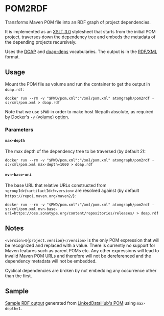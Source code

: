# POM2RDF

Transforms Maven POM file into an RDF graph of project dependencies.

It is implemented as an [XSLT 3.0](https://www.w3.org/TR/xslt-30/) stylesheet that starts from the initial POM project, traverses down the dependency tree and embeds the metadata of the depending projects recursively.

Uses the [DOAP](http://usefulinc.com/ns/doap) and [doap-deps](http://ontologi.es/doap-deps) vocabularies. The output is in the [RDF/XML](https://www.w3.org/TR/rdf-syntax-grammar/) format.

## Usage

Mount the POM file as volume and run the container to get the output in `doap.rdf`:

    docker run --rm -v "$PWD/pom.xml":"/xml/pom.xml" atomgraph/pom2rdf -s:/xml/pom.xml > doap.rdf

Note that we use `$PWD` in order to make host filepath absolute, as required by Docker's [`-v` (volume) option](https://docs.docker.com/engine/reference/run/#volume-shared-filesystems).

### Parameters

#### `max-depth`

The max depth of the dependency tree to be traversed (by default 2):

    docker run --rm -v "$PWD/pom.xml":"/xml/pom.xml" atomgraph/pom2rdf -s:/xml/pom.xml max-depth=1000 > doap.rdf

#### `mvn-base-uri`

The base URL that relative URLs constructed from `<groupId>`/`<artifactId>`/`<version>` are resolved against (by default `https://repo1.maven.org/maven2/`):

    docker run --rm -v "$PWD/pom.xml":"/xml/pom.xml" atomgraph/pom2rdf -s:/xml/pom.xml mvn-base-uri=https://oss.sonatype.org/content/repositories/releases/ > doap.rdf

## Notes

`<version>${project.version}</version>` is the only POM expression that will be recognized and replaced with a value. There is currently no support for Maven features such as parent POMs etc.
Any other expressions will lead to invalid Maven POM URLs and therefore will not be dereferenced and the dependency metadata will not be embedded.

Cyclical dependencies are broken by not embedding any occurrence other than the first.

## Sample

[Sample RDF output](sample/doap.rdf) generated from [LinkedDataHub's POM](https://github.com/AtomGraph/LinkedDataHub/blob/master/pom.xml) using `max-depth=1`.